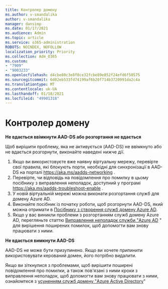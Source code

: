 ```yaml
---
title: Контролер домену
ms.author: v-smandalika
author: v-smandalika
manager: dansimp
ms.date: 01/17/2021
ms.audience: Admin
ms.topic: article
ms.service: o365-administration
ROBOTS: NOINDEX, NOFOLLOW
localization_priority: Priority
ms.collection: Adm_O365
ms.custom:
- "7909"
- "9003233"
ms.openlocfilehash: d4cbe80c3e8f0ce32fcbe89e852f24efd6f50575
ms.sourcegitcommit: 6d02eb533fd74199af6b20f714b3720991da2c4a
ms.translationtype: MT
ms.contentlocale: uk-UA
ms.lasthandoff: 01/18/2021
ms.locfileid: "49901318"
---
```

# <a name="domain-controller"></a>Контролер домену

**Не вдається ввімкнути AAD-DS або розгортання не вдається**

Щоб вирішити проблему, яка не активується (AAD-DS) не ввімкнуто або не вдається розгорнути, виконайте наведені нижче дії.

1. Якщо ви використовуєте вже наявну віртуальну мережу, перевірте свої правила, які блокують порти, необхідні для синхронізації в AAD-DS на порталі https://aka.ms/aadds-networking .
2. Перевірте, чи відповідь на повідомлення про помилку в цьому посібнику з виправлення неполадок, доступний у програмі  https://aka.ms/aadds-troubleshoot-enable .
3. У новій віртуальній мережі можна виконати розгортання служб для домену Azure AD.
4. Виконайте посібник із початку роботи, щоб розгорнути AAD-DS, який можна отримати в [Посібнику з створення служб домену Azure AD](https://docs.microsoft.com/azure/active-directory-domain-services/tutorial-create-instance).
5. Якщо у вас виникли проблеми з розгортанням служб домену Azure AD, перегляньте статтю [Виправлення неполадок служби "Azure AD](https://docs.microsoft.com/azure/active-directory-domain-services/troubleshoot) " для вирішення поширених помилок, щоб допомогти вам знову працювати з ними. 

**Не вдається вимкнути AAD-DS**

AAD-DS не може бути призупинено. Якщо ви хочете припинити використовувати керований домен, його потрібно видалити.

Якщо ви зіткнулися з проблемами, щоб вирішити поширені повідомлення про помилки, а також пов'язані з ними кроки з виправлення неполадок, щоб допомогти вам знову працювати з ними, ознайомтеся з [усуненням служб домену "Azure Active Directory](https://docs.microsoft.com/azure/active-directory-domain-services/troubleshoot)"
